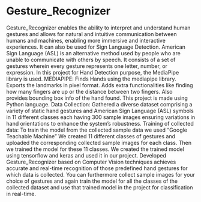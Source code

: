 # Gesture_Recognizer
Gesture_Recognizer enables the ability to interpret and understand human gestures and allows for natural and intuitive communication between humans and machines, enabling more immersive and interactive experiences.
It can also be used for Sign Language Detection. American Sign Language (ASL) is an alternative method used by people who are unable to communicate with others by speech. It consists of a set of gestures wherein every gesture represents one letter, number, or expression.
In this project for Hand Detection purpose, the MediaPipe library is used.
MEDIAPIPE: Finds Hands using the mediapipe library. Exports the landmarks in pixel format. Adds extra functionalities like finding how many fingers are up or the distance between two fingers. Also provides bounding box info of the hand found.
This project is made using Python language.
Data Collection: Gathered a diverse dataset comprising a variety of static hand gestures and American Sign Language (ASL) symbols in 11 different classes each having 300 sample images ensuring variations in hand orientations to enhance the system’s robustness.
Training of collected data:  To train the model from the collected sample data we used “Google Teachable Machine”  We created 11 different classes of gestures and uploaded the corresponding collected sample images for each class. Then we trained the model for these 11 classes. We created the trained model using tensorflow and keras and used it in our project.
Developed Gesture_Recognizer based on Computer Vision techniques achieves accurate and real-time recognition of those predefined hand gestures for which data is collected.
You can furthermore collect sample images for your choice of gestures and again train the model for all the classes of the collected dataset and use that trained model in the project for classification in real-time.




